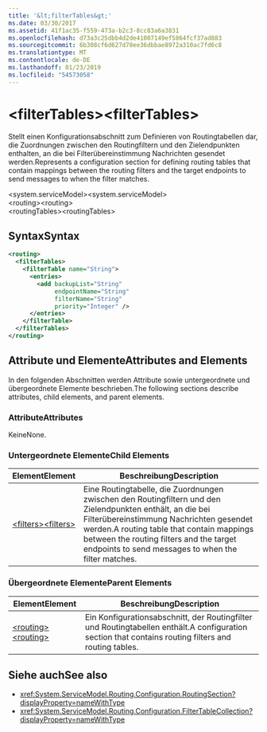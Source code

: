 ```yaml
---
title: '&lt;filterTables&gt;'
ms.date: 03/30/2017
ms.assetid: 41f1ac35-f559-473a-b2c3-8cc83a6a3831
ms.openlocfilehash: d73a3c25dbb4d2de41007149ef5864fcf37ad883
ms.sourcegitcommit: 6b308cf6d627d78ee36dbbae8972a310ac7fd6c8
ms.translationtype: MT
ms.contentlocale: de-DE
ms.lasthandoff: 01/23/2019
ms.locfileid: "54573058"
---
```

# <a name="ltfiltertablesgt"></a><span data-ttu-id="d2997-102">&lt;filterTables&gt;</span><span class="sxs-lookup"><span data-stu-id="d2997-102">&lt;filterTables&gt;</span></span>
<span data-ttu-id="d2997-103">Stellt einen Konfigurationsabschnitt zum Definieren von Routingtabellen dar, die Zuordnungen zwischen den Routingfiltern und den Zielendpunkten enthalten, an die bei Filterübereinstimmung Nachrichten gesendet werden.</span><span class="sxs-lookup"><span data-stu-id="d2997-103">Represents a configuration section for defining routing tables that contain mappings between the routing filters and the target endpoints to send messages to when the filter matches.</span></span>  
  
 <span data-ttu-id="d2997-104">\<system.serviceModel></span><span class="sxs-lookup"><span data-stu-id="d2997-104">\<system.serviceModel></span></span>  
<span data-ttu-id="d2997-105">\<routing></span><span class="sxs-lookup"><span data-stu-id="d2997-105">\<routing></span></span>  
<span data-ttu-id="d2997-106">\<routingTables></span><span class="sxs-lookup"><span data-stu-id="d2997-106">\<routingTables></span></span>  
  
## <a name="syntax"></a><span data-ttu-id="d2997-107">Syntax</span><span class="sxs-lookup"><span data-stu-id="d2997-107">Syntax</span></span>  
  
```xml  
<routing>
  <filterTables>
    <filterTable name="String">
      <entries>
        <add backupList="String"
             endpointName="String"
             filterName="String"
             priority="Integer" />
      </entries>
    </filterTable>
  </filterTables>
</routing>
```  
  
## <a name="attributes-and-elements"></a><span data-ttu-id="d2997-108">Attribute und Elemente</span><span class="sxs-lookup"><span data-stu-id="d2997-108">Attributes and Elements</span></span>  
 <span data-ttu-id="d2997-109">In den folgenden Abschnitten werden Attribute sowie untergeordnete und übergeordnete Elemente beschrieben.</span><span class="sxs-lookup"><span data-stu-id="d2997-109">The following sections describe attributes, child elements, and parent elements.</span></span>  
  
### <a name="attributes"></a><span data-ttu-id="d2997-110">Attribute</span><span class="sxs-lookup"><span data-stu-id="d2997-110">Attributes</span></span>  
 <span data-ttu-id="d2997-111">Keine</span><span class="sxs-lookup"><span data-stu-id="d2997-111">None.</span></span>  
  
### <a name="child-elements"></a><span data-ttu-id="d2997-112">Untergeordnete Elemente</span><span class="sxs-lookup"><span data-stu-id="d2997-112">Child Elements</span></span>  
  
|<span data-ttu-id="d2997-113">Element</span><span class="sxs-lookup"><span data-stu-id="d2997-113">Element</span></span>|<span data-ttu-id="d2997-114">Beschreibung</span><span class="sxs-lookup"><span data-stu-id="d2997-114">Description</span></span>|  
|-------------|-----------------|  
|[<span data-ttu-id="d2997-115">\<filters></span><span class="sxs-lookup"><span data-stu-id="d2997-115">\<filters></span></span>](../../../../../docs/framework/configure-apps/file-schema/wcf/filters-of-routing.md)|<span data-ttu-id="d2997-116">Eine Routingtabelle, die Zuordnungen zwischen den Routingfiltern und den Zielendpunkten enthält, an die bei Filterübereinstimmung Nachrichten gesendet werden.</span><span class="sxs-lookup"><span data-stu-id="d2997-116">A routing table that contain mappings between the routing filters and the target endpoints to send messages to when the filter matches.</span></span>|  
  
### <a name="parent-elements"></a><span data-ttu-id="d2997-117">Übergeordnete Elemente</span><span class="sxs-lookup"><span data-stu-id="d2997-117">Parent Elements</span></span>  
  
|<span data-ttu-id="d2997-118">Element</span><span class="sxs-lookup"><span data-stu-id="d2997-118">Element</span></span>|<span data-ttu-id="d2997-119">Beschreibung</span><span class="sxs-lookup"><span data-stu-id="d2997-119">Description</span></span>|  
|-------------|-----------------|  
|[<span data-ttu-id="d2997-120">\<routing></span><span class="sxs-lookup"><span data-stu-id="d2997-120">\<routing></span></span>](../../../../../docs/framework/configure-apps/file-schema/wcf/routing.md)|<span data-ttu-id="d2997-121">Ein Konfigurationsabschnitt, der Routingfilter und Routingtabellen enthält.</span><span class="sxs-lookup"><span data-stu-id="d2997-121">A configuration section that contains routing filters and routing tables.</span></span>|  
  
## <a name="see-also"></a><span data-ttu-id="d2997-122">Siehe auch</span><span class="sxs-lookup"><span data-stu-id="d2997-122">See also</span></span>
- <xref:System.ServiceModel.Routing.Configuration.RoutingSection?displayProperty=nameWithType>
- <xref:System.ServiceModel.Routing.Configuration.FilterTableCollection?displayProperty=nameWithType>
